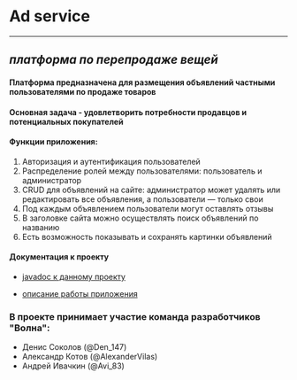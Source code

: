 # Ad service

---

## _платформа по перепродаже вещей_
#### Платформа предназначена для размещения объявлений частными пользователями по продаже товаров

#### Основная задача - удовлетворить потребности продавцов и потенциальных покупателей

#### Функции приложения:

1. Авторизация и аутентификация пользователей
2. Распределение ролей между пользователями: пользователь и администратор
3. CRUD для объявлений на сайте: администратор может удалять или редактировать все объявления, а пользователи — только свои
4. Под каждым объявлением пользователи могут оставлять отзывы
5. В заголовке сайта можно осуществлять поиск объявлений по названию
6. Есть возможность показывать и сохранять картинки объявлений

#### Документация к проекту

* [javadoc к данному проекту](https://Webkonditer.github.io/ad_service/)

* [описание работы приложения](https://github.com/AIvachkin/ad_service/wiki)

### В проекте принимает участие команда разработчиков "Волна":

* Денис Соколов (@Den_147)
* Александр Котов (@AlexanderVilas)
* Андрей Ивачкин (@Avi_83)
